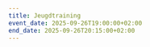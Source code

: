 ```yaml
---
title: Jeugdtraining
event_date: 2025-09-26T19:00:00+02:00
end_date: 2025-09-26T20:15:00+02:00
---
```

